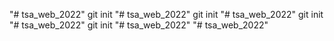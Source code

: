 "# tsa_web_2022"  git init
"# tsa_web_2022"  git init
"# tsa_web_2022"  git init
"# tsa_web_2022"  git init
"# tsa_web_2022" 
"# tsa_web_2022" 
